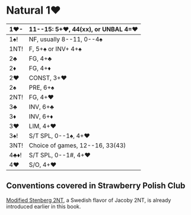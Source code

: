 # Natural 1♥

| 1♥-  | 11--15: 5+♥, 44(xx), or UNBAL 4=♥ |
|------|-----------------------------------|
| 1♠!  | NF, usually 8--11, 0--4♠          |
| 1NT! | F, 5+♠ or INV+ 4+♠                |
| 2♣   | FG, 4+♣                           |
| 2♦   | FG, 4+♦                           |
| 2♥   | CONST, 3+♥                        |
| 2♠   | PRE, 6+♠                          |
| 2NT! | FG, 4+♥                           |
| 3♣   | INV, 6+♣                          |
| 3♦   | INV, 6+♦                          |
| 3♥   | LIM, 4+♥                          |
| 3♠!  | S/T SPL, 0--1♠, 4+♥               |
| 3NT! | Choice of games, 12--16, 33(43)   |
| 4♣♦! | S/T SPL, 0--1#, 4+♥               |
| 4♥   | S/O, 4+♥                          |

## Conventions covered in Strawberry Polish Club

[Modified Stenberg 2NT](../wj/1H/2NT.md), a Swedish flavor of Jacoby 2NT, is
already introduced earlier in this book.